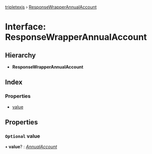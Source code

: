 [tripletexjs](../README.md) › [ResponseWrapperAnnualAccount](responsewrapperannualaccount.md)

# Interface: ResponseWrapperAnnualAccount

## Hierarchy

* **ResponseWrapperAnnualAccount**

## Index

### Properties

* [value](responsewrapperannualaccount.md#optional-value)

## Properties

### `Optional` value

• **value**? : *[AnnualAccount](annualaccount.md)*

